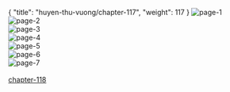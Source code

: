 { "title": "huyen-thu-vuong/chapter-117", "weight": 117 }
<img src="huyen-thu-vuong_0117_01-a42c5c1681509386f202ff4062fe244a.webp" alt="page-1" origin="https://3.bp.blogspot.com/-80_IlBc4BVo/V66rJWUduLI/AAAAAAAJasA/SFRw2-mb46s/s0/Huyen-Thu-Vuong-Chapter-117-P-2.jpg"><br/>
<img src="huyen-thu-vuong_0117_02-aa38ad51ce73ddb1d8571c2a3ba85329.webp" alt="page-2" origin="https://3.bp.blogspot.com/-E1fONAcxySQ/V66rJ8DhBBI/AAAAAAAJasI/cjAQ6BPkFA0/s0/Huyen-Thu-Vuong-Chapter-117-P-3.jpg"><br/>
<img src="huyen-thu-vuong_0117_03-34f985cab05e8fbd79d155c2c0c5559e.webp" alt="page-3" origin="https://3.bp.blogspot.com/-pRpQT8BeNJU/V66rKvXqjyI/AAAAAAAJasQ/3vVgj0J-T8A/s0/Huyen-Thu-Vuong-Chapter-117-P-4.jpg"><br/>
<img src="huyen-thu-vuong_0117_04-605719c87a69e434610d339d1478b435.webp" alt="page-4" origin="https://3.bp.blogspot.com/-AAkacD9Ajig/V66rLJJjrpI/AAAAAAAJasY/XthZsY1L8CI/s0/Huyen-Thu-Vuong-Chapter-117-P-5.jpg"><br/>
<img src="huyen-thu-vuong_0117_05-e06e9353d72253fe23a69e81d63f09c8.webp" alt="page-5" origin="https://3.bp.blogspot.com/-WQ7UFjFauNs/V66rLgLOzgI/AAAAAAAJasg/Is6xFicn0dU/s0/Huyen-Thu-Vuong-Chapter-117-P-6.jpg"><br/>
<img src="huyen-thu-vuong_0117_06-98a7c56a87c54018c20666f491212c39.webp" alt="page-6" origin="https://3.bp.blogspot.com/-fUI4gzjvYPk/V66rMopxywI/AAAAAAAJask/3C5aLR_bBwc/s0/Huyen-Thu-Vuong-Chapter-117-P-7.jpg"><br/>
<img src="huyen-thu-vuong_0117_07-7abb86507ca7aaae6459ba22886d758d.webp" alt="page-7" origin="https://3.bp.blogspot.com/-5XvJU-4EcP4/V66rNqhzK8I/AAAAAAAJasw/RECSP52M2S4/s0/Huyen-Thu-Vuong-Chapter-117-P-8.jpg"><br/>
<br/><a class="nextchap" href="/huyen-thu-vuong/chapter-118">chapter-118</a>
